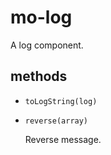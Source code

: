 # mo-log 

A log component. 

## methods 

- `toLogString(log)` 

- `reverse(array)` 

  Reverse message. 

